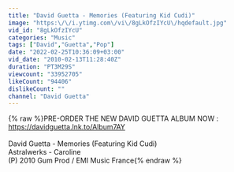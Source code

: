 ```yaml
---
title: "David Guetta - Memories (Featuring Kid Cudi)"
image: "https:\/\/i.ytimg.com\/vi\/8gLkOfzIYcU\/hqdefault.jpg"
vid_id: "8gLkOfzIYcU"
categories: "Music"
tags: ["David","Guetta","Pop"]
date: "2022-02-25T10:36:09+03:00"
vid_date: "2010-02-13T11:28:40Z"
duration: "PT3M29S"
viewcount: "33952705"
likeCount: "94406"
dislikeCount: ""
channel: "David Guetta"
---
```

{% raw %}PRE-ORDER THE NEW DAVID GUETTA ALBUM NOW : <a rel="nofollow" target="blank" href="https://davidguetta.lnk.to/Album7AY">https://davidguetta.lnk.to/Album7AY</a><br /><br />David Guetta - Memories (Featuring Kid Cudi)<br />Astralwerks - Caroline<br />(P) 2010 Gum Prod / EMI Music France{% endraw %}
